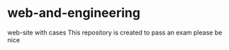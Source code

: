 # web-and-engineering
web-site with cases
This repository is created to pass an exam please be nice
